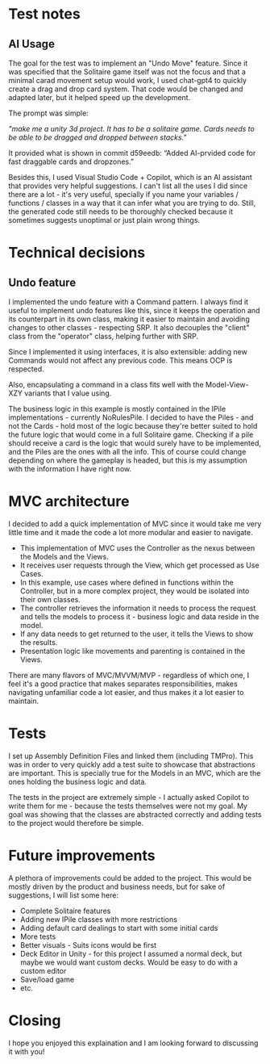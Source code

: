 # Test notes

## AI Usage
The goal for the test was to implement an "Undo Move" feature. Since it was specified that the Solitaire game itself was not the focus and that a minimal carad movement setup would work, I used chat-gpt4 to quickly create a drag and drop card system. That code would be changed and adapted later, but it helped speed up the development.

The prompt was simple: 

_"make me a unity 3d project. It has to be a solitaire game. Cards needs to be able to be dragged and dropped between stacks."_

It provided what is shown in commit d59eedb: “Added AI-prvided code for fast draggable cards and dropzones.” 

Besides this, I used Visual Studio Code + Copilot, which is an AI assistant that provides very helpful suggestions. I can't list all the uses I did since there are a lot - it's very useful, specially if you name your variables / functions / classes in a way that it can infer what you are trying to do. Still, the generated code still needs to be thoroughly checked because it sometimes suggests unoptimal or just plain wrong things.

# Technical decisions

## Undo feature

I implemented the undo feature with a Command pattern. I always find it useful to implement undo features like this, since it keeps the operation and its counterpart in its own class, making it easier to maintain and avoiding changes to other classes - respecting SRP. It also decouples the "client" class from the "operator" class, helping further with SRP.

Since I implemented it using interfaces, it is also extensible: adding new Commands would not affect any previous code. This means OCP is respected.

Also, encapsulating a command in a class fits well with the Model-View-XZY variants that I value using.

The business logic in this example is mostly contained in the IPile implementations - currently NoRulesPile. I decided to have the Piles - and not the Cards - hold most of the logic because they're better suited to hold the future logic that would come in a full Solitaire game. Checking if a pile should receive a card is the logic that would surely have to be implemented, and the Piles are the ones with all the info. This of course could change depending on where the gameplay is headed, but this is my assumption with the information I have right now.

# MVC architecture

I decided to add a quick implementation of MVC since it would take me very little time and it made the code a lot more modular and easier to navigate. 
- This implementation of MVC uses the Controller as the nexus between the Models and the Views.
- It receives user requests through the View, which get processed as Use Cases.
- In this example, use cases where defined in functions within the Controller, but in a more complex project, they would be isolated into their own classes.
- The controller retrieves the information it needs to process the request and tells the models to process it - business logic and data reside in the model.
- If any data needs to get returned to the user, it tells the Views to show the results.
- Presentation logic like movements and parenting is contained in the Views.

There are many flavors of MVC/MVVM/MVP - regardless of which one, I feel it's a good practice that makes separates responsibilities, makes navigating unfamiliar code a lot easier, and thus makes it a lot easier to maintain.

# Tests

I set up Assembly Definition Files and linked them (including TMPro). This was in order to very quickly add a test suite to showcase that abstractions are important. This is specially true for the Models in an MVC, which are the ones holding the business logic and data. 

The tests in the project are extremely simple - I actually asked Copilot to write them for me - because the tests themselves were not my goal. My goal was showing that the classes are abstracted correctly and adding tests to the project would therefore be simple.

# Future improvements

A plethora of improvements could be added to the project. This would be mostly driven by the product and business needs, but for sake of suggestions, I will list some here:
- Complete Solitaire features
- Adding new IPile classes with more restrictions
- Adding default card dealings to start with some initial cards
- More tests
- Better visuals - Suits icons would be first
- Deck Editor in Unity - for this project I assumed a normal deck, but maybe we would want custom decks. Would be easy to do with a custom editor
- Save/load game
- etc.

# Closing

I hope you enjoyed this explaination and I am looking forward to discussing it with you!

